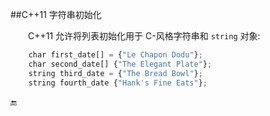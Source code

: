 ##C++11 字符串初始化



&emsp;&emsp;C++11 允许将列表初始化用于 C-风格字符串和 `string` 对象:


```javascript
    char first_date[] = {"Le Chapon Dodu"};
    char second_date[] {"The Elegant Plate"};
    string third_date = {"The Bread Bowl"};
    string fourth_date {"Hank's Fine Eats"};
```


🔚
